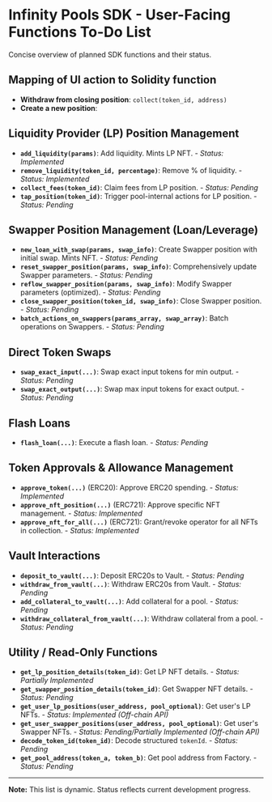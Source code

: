 # Infinity Pools SDK - User-Facing Functions To-Do List

Concise overview of planned SDK functions and their status.

## Mapping of UI action to Solidity function

* **Withdraw from closing position**: `collect(token_id, address)`
* **Create a new position**: 

## Liquidity Provider (LP) Position Management

*   **`add_liquidity(params)`**: Add liquidity. Mints LP NFT. - *Status: Implemented*
*   **`remove_liquidity(token_id, percentage)`**: Remove % of liquidity. - *Status: Implemented*
*   **`collect_fees(token_id)`**: Claim fees from LP position. - *Status: Pending*
*   **`tap_position(token_id)`**: Trigger pool-internal actions for LP position. - *Status: Pending*

## Swapper Position Management (Loan/Leverage)

*   **`new_loan_with_swap(params, swap_info)`**: Create Swapper position with initial swap. Mints NFT. - *Status: Pending*
*   **`reset_swapper_position(params, swap_info)`**: Comprehensively update Swapper parameters. - *Status: Pending*
*   **`reflow_swapper_position(params, swap_info)`**: Modify Swapper parameters (optimized). - *Status: Pending*
*   **`close_swapper_position(token_id, swap_info)`**: Close Swapper position. - *Status: Pending*
*   **`batch_actions_on_swappers(params_array, swap_array)`**: Batch operations on Swappers. - *Status: Pending*

## Direct Token Swaps

*   **`swap_exact_input(...)`**: Swap exact input tokens for min output. - *Status: Pending*
*   **`swap_exact_output(...)`**: Swap max input tokens for exact output. - *Status: Pending*

## Flash Loans

*   **`flash_loan(...)`**: Execute a flash loan. - *Status: Pending*

## Token Approvals & Allowance Management

*   **`approve_token(...)`** (ERC20): Approve ERC20 spending. - *Status: Implemented*
*   **`approve_nft_position(...)`** (ERC721): Approve specific NFT management. - *Status: Implemented*
*   **`approve_nft_for_all(...)`** (ERC721): Grant/revoke operator for all NFTs in collection. - *Status: Implemented*

## Vault Interactions

*   **`deposit_to_vault(...)`**: Deposit ERC20s to Vault. - *Status: Pending*
*   **`withdraw_from_vault(...)`**: Withdraw ERC20s from Vault. - *Status: Pending*
*   **`add_collateral_to_vault(...)`**: Add collateral for a pool. - *Status: Pending*
*   **`withdraw_collateral_from_vault(...)`**: Withdraw collateral from a pool. - *Status: Pending*

## Utility / Read-Only Functions

*   **`get_lp_position_details(token_id)`**: Get LP NFT details. - *Status: Partially Implemented*
*   **`get_swapper_position_details(token_id)`**: Get Swapper NFT details. - *Status: Pending*
*   **`get_user_lp_positions(user_address, pool_optional)`**: Get user's LP NFTs. - *Status: Implemented (Off-chain API)*
*   **`get_user_swapper_positions(user_address, pool_optional)`**: Get user's Swapper NFTs. - *Status: Pending/Partially Implemented (Off-chain API)*
*   **`decode_token_id(token_id)`**: Decode structured `tokenId`. - *Status: Pending*
*   **`get_pool_address(token_a, token_b)`**: Get pool address from Factory. - *Status: Pending*

---

**Note:** This list is dynamic. Status reflects current development progress.
